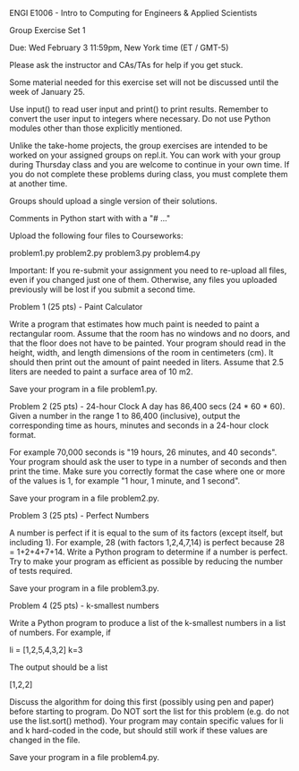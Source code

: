 ENGI E1006 - Intro to Computing for Engineers & Applied Scientists 

Group Exercise Set 1

Due: Wed February 3 11:59pm, New York time (ET / GMT-5) 

Please ask the instructor and CAs/TAs for help if you get stuck. 

Some material needed for this exercise set will not be discussed until the week of January 25.

Use input() to read user input and print() to print results. Remember to convert the user input 
to integers where necessary. Do not use Python modules other than those explicitly mentioned. 

Unlike the take-home projects, the group exercises are intended to be worked on your assigned groups
on repl.it. You can work with your group during Thursday class and you are welcome to continue in your
own time. If you do not complete these problems during class, you must complete them at another time.

Groups should upload a single version of their solutions. 

Comments in Python start with with a "# ..." 

Upload the following four files to Courseworks:

problem1.py
problem2.py
problem3.py
problem4.py

Important: If you re-submit your assignment you need to re-upload all files, even if you changed just 
one of them. Otherwise, any files you uploaded previously will be lost if you submit a second time. 

Problem 1 (25 pts) - Paint Calculator

Write a program that estimates how much paint is needed to paint a rectangular room. Assume that the room
has no windows and no doors, and that the floor does not have to be painted. Your program should read in
the height, width, and length dimensions of the room in centimeters (cm). It should then print out the amount
of paint needed in liters. Assume that 2.5 liters are needed to paint a surface area of 10 m2.

Save your program in a file problem1.py.

Problem 2 (25 pts) - 24-hour Clock A day has 86,400 secs (24 * 60 * 60). Given a number in the range
1 to 86,400 (inclusive), output the corresponding time as hours, minutes and seconds in a 24-hour clock format.

For example 70,000 seconds is "19 hours, 26 minutes, and 40 seconds". Your program should ask the user to type
in a number of seconds and then print the time. Make sure you correctly format the case where one or more of the
values is 1, for example "1 hour, 1 minute, and 1 second".

Save your program in a file problem2.py.

Problem 3 (25 pts) - Perfect Numbers

A number is perfect if it is equal to the sum of its factors (except itself, but including 1). For example,
28 (with factors 1,2,4,7,14) is perfect because 28 = 1+2+4+7+14. Write a Python program to determine if a
number is perfect. Try to make your program as efficient as possible by reducing the number of tests required.

Save your program in a file problem3.py.

Problem 4 (25 pts) - k-smallest numbers

Write a Python program to produce a list of the k-smallest numbers in a list of numbers. For example, if

li = [1,2,5,4,3,2]
k=3

The output should be a list

[1,2,2]

Discuss the algorithm for doing this first (possibly using pen and paper) before starting to program. Do NOT sort
the list for this problem (e.g. do not use the list.sort() method). Your program may contain specific values for
li and k hard-coded in the code, but should still work if these values are changed in the file.

Save your program in a file problem4.py.
